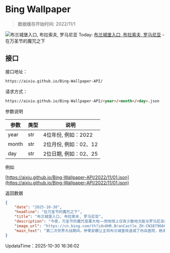 # Bing Wallpaper

> 数据缓存开始时间: 2022/11/1

![布兰城堡入口, 布拉索夫, 罗马尼亚](https://cn.bing.com/th?id=OHR.BranCastle_ZH-CN3879660917_1920x1080.webp)
Today: [布兰城堡入口, 布拉索夫, 罗马尼亚](https://cn.bing.com/th?id=OHR.BranCastle_ZH-CN3879660917_1920x1080.webp) - 在万圣节的魔咒之下

## 接口

接口地址：

```html
https://aixiu.github.io/Bing-Wallpaper-API/
```

请求方式：

```html
https://aixiu.github.io/Bing-Wallpaper-API/<year>/<month>/<day>.json
```

参数说明

| 参数 | 类型 | 说明 |
| - | - | - |
| year | str | 4位年份, 例如：2022 |
| month | str | 2位月份, 例如：02、12 |
| day | str | 2位日期, 例如：02、25 |

例如

[https://aixiu.github.io/Bing-Wallpaper-API/2022/11/01.json](https://aixiu.github.io/Bing-Wallpaper-API/2022/11/01.json)

返回数据

```json
{
    "date": "2025-10-30",
    "headline": "在万圣节的魔咒之下",
    "title": "布兰城堡入口, 布拉索夫, 罗马尼亚",
    "description": "今夜，万圣节的魔咒笼罩大地——而地球上仅有少数地方能与罗马尼亚的布兰城堡比肩，承载着如此深邃的谜团。这座建于14世纪的堡垒历经战火洗礼，见证君王更迭与帝国兴衰。但在此地，传说比历史更响亮。这座城堡坐落于以阴森传说闻名的特兰西瓦尼亚与昔日由弗拉德三世·德古拉统治的瓦拉几亚之间，散发着令人心悸的遗迹气息。弗拉德的残暴名声启发了布拉姆·斯托克1897年创作的小说《德古拉》。尽管故事背景并非布兰城堡，但它巍峨的轮廓与关于弗拉德幽灵出没的传闻，让真实与传说交织模糊，永远将这座城堡与人类最持久的传说之一紧密相连。",
    "image_url": "https://cn.bing.com/th?id=OHR.BranCastle_ZH-CN3879660917_1920x1080.webp",
    "main_text": "第二次世界大战期间，伊莱安娜公主将布兰城堡改造成了伤兵医院，她本人曾接受过护士培训。"
}
```

UpdataTime：2025-10-30 16:36:02
